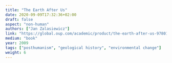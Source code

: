 ```yaml
---
title: "The Earth After Us"
date: 2020-09-09T17:32:36+02:00
draft: false
aspect: "non-human"
authors: ["Jan Zalasiewicz"]
link: "https://global.oup.com/academic/product/the-earth-after-us-9780199214983?cc=us&lang=en&"
medium: "book"
year: 2009
tags: ["posthumanism", "geological history", "environmental change"]
weight: 6
---
```


